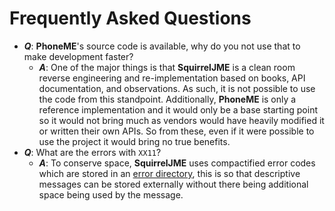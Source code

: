 # Frequently Asked Questions

 * ***Q***: **PhoneME**'s source code is available, why do you not use that
   to make development faster?
   * ***A***: One of the major things is that **SquirrelJME** is a clean room
     reverse engineering and re-implementation based on books, API
     documentation, and observations. As such, it is not possible to use the
     code from this standpoint. Additionally, **PhoneME** is only a reference
     implementation and it would only be a base starting point so it would
     not bring much as vendors would have heavily modified it or written
     their own APIs. So from these, even if it were possible to use the
     project it would bring no true benefits.
 * ***Q***: What are the errors with `XX11`?
   * ***A***: To conserve space, **SquirrelJME** uses compactified error
     codes which are stored in an [error directory](error-list.mkd), this is
     so that descriptive messages can be stored externally without there
     being additional space being used by the message.

